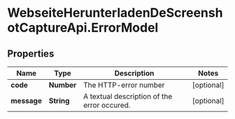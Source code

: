# WebseiteHerunterladenDeScreenshotCaptureApi.ErrorModel

## Properties

Name | Type | Description | Notes
------------ | ------------- | ------------- | -------------
**code** | **Number** | The HTTP-error number | [optional] 
**message** | **String** | A textual description of the error occured. | [optional] 


